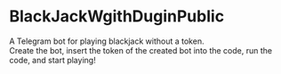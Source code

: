 # BlackJackWgithDuginPublic
A Telegram bot for playing blackjack without a token. <br>
Create the bot, insert the token of the created bot into the code, run the code, and start playing!

